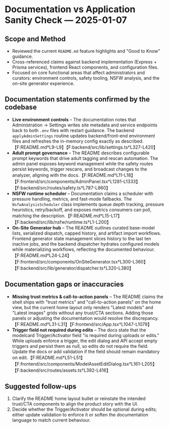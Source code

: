 # Documentation vs Application Sanity Check — 2025-01-07

## Scope and Method
- Reviewed the current `README.md` feature highlights and "Good to Know" guidance.
- Cross-referenced claims against backend implementation (Express + Prisma services), frontend React components, and configuration files.
- Focused on core functional areas that affect administrators and curators: environment controls, safety tooling, NSFW analysis, and the on-site generator experience.

## Documentation statements confirmed by the codebase
- **Live environment controls** – The documentation notes that Administration → Settings writes site metadata and service endpoints back to both `.env` files with restart guidance. The backend `applyAdminSettings` routine updates backend/front-end environment files and refreshes the in-memory config exactly as described.【F:README.md†L9-L9】【F:backend/src/lib/settings.ts†L327-L420】
- **Adult prompt governance** – The README describes configurable prompt keywords that drive adult tagging and rescan automation. The admin panel exposes keyword management while the safety routes persist keywords, trigger rescans, and broadcast changes to the analyzer, aligning with the docs.【F:README.md†L11-L18】【F:frontend/src/components/AdminPanel.tsx†L1281-L1333】【F:backend/src/routes/safety.ts†L787-L860】
- **NSFW runtime scheduler** – Documentation claims a scheduler with pressure handling, metrics, and fast-mode fallbacks. The `NsfwAnalysisScheduler` class implements queue depth tracking, pressure heuristics, retry/backoff, and exposes metrics consumers can poll, matching the description.【F:README.md†L15-L17】【F:backend/src/lib/nsfw/runtime.ts†L1-L200】
- **On-Site Generator hub** – The README outlines curated base-model lists, serialized dispatch, capped history, and artifact import workflows. Frontend generator state management slices history to the last ten inactive jobs, and the backend dispatcher hydrates configured models while materializing workflows, reflecting the documented behaviour.【F:README.md†L24-L24】【F:frontend/src/components/OnSiteGenerator.tsx†L300-L360】【F:backend/src/lib/generator/dispatcher.ts†L320-L380】

## Documentation gaps or inaccuracies
- **Missing trust metrics & call-to-action panels** – The README claims the shell ships with "trust metrics" and "call-to-action panels" on the home view, but the current home layout only renders "Latest models" and "Latest images" grids without any trust/CTA sections. Adding those panels or adjusting the documentation would resolve the discrepancy.【F:README.md†L31-L31】【F:frontend/src/App.tsx†L1047-L1079】
- **Trigger field not required during edits** – The docs state that the modelcard Trigger/Activator field "is required during uploads or edits." While uploads enforce a trigger, the edit dialog and API accept empty triggers and persist them as null, so edits do not require the field. Update the docs or add validation if the field should remain mandatory on edit.【F:README.md†L51-L51】【F:frontend/src/components/ModelAssetEditDialog.tsx†L161-L205】【F:backend/src/routes/assets.ts†L392-L416】

## Suggested follow-ups
1. Clarify the README home layout bullet or reinstate the intended trust/CTA components to align the product story with the UI.
2. Decide whether the Trigger/Activator should be optional during edits; either update validation to enforce it or soften the documentation language to match current behaviour.
